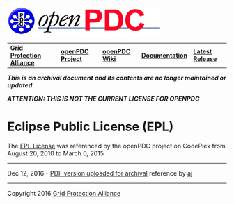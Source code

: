 [![The Open Source Phasor Data Concentrator](../openPDC_Logo.png)](../openPDC_Home.md "The Open Source Phasor Data Concentrator")

|   |   |   |   |   |
|---|---|---|---|---|
| **[Grid Protection Alliance](http://www.gridprotectionalliance.org "Grid Protection Alliance Home Page")** | **[openPDC Project](https://github.com/GridProtectionAlliance/openPDC "openPDC Project on GitHub")** | **[openPDC Wiki](../openPDC_Home.md "openPDC Wiki Home Page")** | **[Documentation](../openPDC_Documentation_Home.md "openPDC Documentation Home Page")** | **[Latest Release](https://github.com/GridProtectionAlliance/openPDC/releases "openPDC Releases Home Page")** |

***This is an archival document and its contents are no longer maintained or updated.***

***ATTENTION:  THIS IS NOT THE CURRENT LICENSE FOR OPENPDC***

# Eclipse Public License (EPL)

The [EPL License](EPL_v1.0.pdf) was referenced by the openPDC project on CodePlex from August 20, 2010 to March 6, 2015

---

Dec 12, 2016 - [PDF version uploaded for archival](EPL_v1.0.pdf) reference by [aj](https://github.com/ajstadlin)

---

Copyright 2016 [Grid Protection Alliance](http://www.gridprotectionoalliance.org)